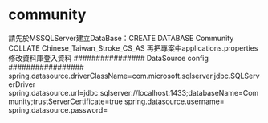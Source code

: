 # community
請先於MSSQLServer建立DataBase：CREATE DATABASE Community COLLATE Chinese_Taiwan_Stroke_CS_AS
再把專案中applications.properties修改資料庫登入資料
################ DataSource config #################
spring.datasource.driverClassName=com.microsoft.sqlserver.jdbc.SQLServerDriver
spring.datasource.url=jdbc:sqlserver://localhost:1433;databaseName=Community;trustServerCertificate=true
spring.datasource.username=
spring.datasource.password=
